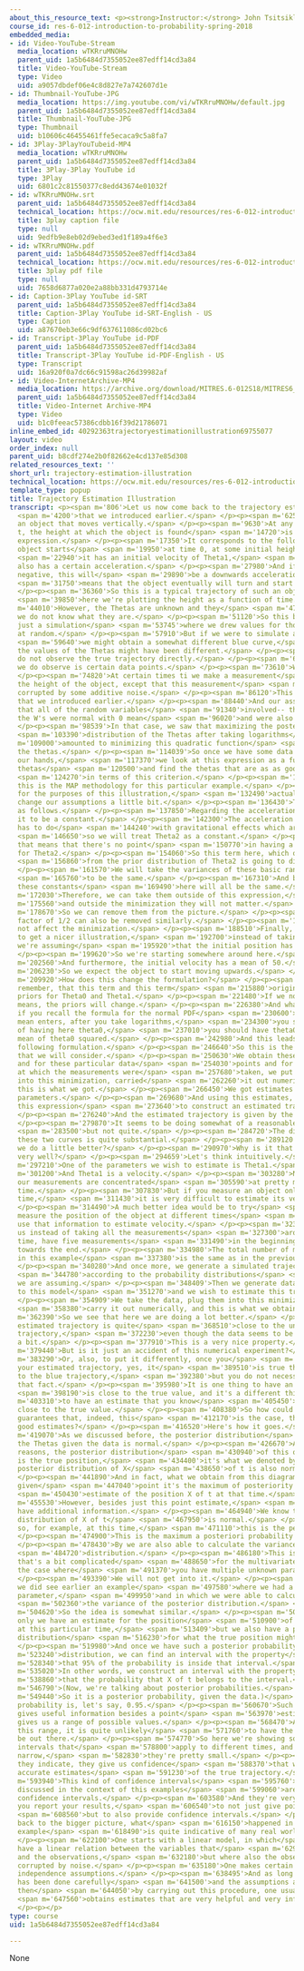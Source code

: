 ```yaml
---
about_this_resource_text: <p><strong>Instructor:</strong> John Tsitsiklis</p>
course_id: res-6-012-introduction-to-probability-spring-2018
embedded_media:
- id: Video-YouTube-Stream
  media_location: wTKRruMNOHw
  parent_uid: 1a5b6484d7355052ee87edff14cd3a84
  title: Video-YouTube-Stream
  type: Video
  uid: a9057dbdef06e4c8d827e7a742607d1e
- id: Thumbnail-YouTube-JPG
  media_location: https://img.youtube.com/vi/wTKRruMNOHw/default.jpg
  parent_uid: 1a5b6484d7355052ee87edff14cd3a84
  title: Thumbnail-YouTube-JPG
  type: Thumbnail
  uid: b10606c46455461ffe5ecaca9c5a8fa7
- id: 3Play-3PlayYouTubeid-MP4
  media_location: wTKRruMNOHw
  parent_uid: 1a5b6484d7355052ee87edff14cd3a84
  title: 3Play-3Play YouTube id
  type: 3Play
  uid: 6801c2c81550377c8edd43674e01032f
- id: wTKRruMNOHw.srt
  parent_uid: 1a5b6484d7355052ee87edff14cd3a84
  technical_location: https://ocw.mit.edu/resources/res-6-012-introduction-to-probability-spring-2018/part-ii-inference-limit-theorems/trajectory-estimation-illustration/wTKRruMNOHw.srt
  title: 3play caption file
  type: null
  uid: 9edfb9e8eb02d9ebed3ed1f189a4f6e3
- id: wTKRruMNOHw.pdf
  parent_uid: 1a5b6484d7355052ee87edff14cd3a84
  technical_location: https://ocw.mit.edu/resources/res-6-012-introduction-to-probability-spring-2018/part-ii-inference-limit-theorems/trajectory-estimation-illustration/wTKRruMNOHw.pdf
  title: 3play pdf file
  type: null
  uid: 7658d6877a020e2a88bb331d4793714e
- id: Caption-3Play YouTube id-SRT
  parent_uid: 1a5b6484d7355052ee87edff14cd3a84
  title: Caption-3Play YouTube id-SRT-English - US
  type: Caption
  uid: a87670eb3e66c9df637611086cd02bc6
- id: Transcript-3Play YouTube id-PDF
  parent_uid: 1a5b6484d7355052ee87edff14cd3a84
  title: Transcript-3Play YouTube id-PDF-English - US
  type: Transcript
  uid: 16a920f0a7dc66c91598ac26d39982af
- id: Video-InternetArchive-MP4
  media_location: https://archive.org/download/MITRES.6-012S18/MITRES6_012S18_L15-08_300k.mp4
  parent_uid: 1a5b6484d7355052ee87edff14cd3a84
  title: Video-Internet Archive-MP4
  type: Video
  uid: b1c0feeac57386cdbb16f39d21786071
inline_embed_id: 40292363trajectoryestimationillustration69755077
layout: video
order_index: null
parent_uid: b8cdf274e2b0f82662e4cd137e85d308
related_resources_text: ''
short_url: trajectory-estimation-illustration
technical_location: https://ocw.mit.edu/resources/res-6-012-introduction-to-probability-spring-2018/part-ii-inference-limit-theorems/trajectory-estimation-illustration
template_type: popup
title: Trajectory Estimation Illustration
transcript: <p><span m='806'>Let us now come back to the trajectory estimation problem</span>
  <span m='4200'>that we introduced earlier.</span> </p><p><span m='6250'>We have
  an object that moves vertically.</span> </p><p><span m='9630'>At any given time
  t, the height at which the object is found</span> <span m='14720'>is equal to this
  expression.</span> </p><p><span m='17350'>It corresponds to the following-- the
  object starts</span> <span m='19950'>at time 0, at some initial height Theta0,</span>
  <span m='22940'>it has an initial velocity of Theta1,</span> <span m='25570'>but
  also has a certain acceleration.</span> </p><p><span m='27980'>And if Theta2 is
  negative, this will</span> <span m='29890'>be a downwards acceleration, which</span>
  <span m='31750'>means that the object eventually will turn and start going down.</span>
  </p><p><span m='36360'>So this is a typical trajectory of such an object, where</span>
  <span m='39850'>here we're plotting the height as a function of time.</span> </p><p><span
  m='44010'>However, the Thetas are unknown and they</span> <span m='47810'>are random--
  we do not know what they are.</span> </p><p><span m='51120'>So this blue curve is
  just a simulation</span> <span m='53745'>where we drew values for those random variables
  at random.</span> </p><p><span m='57910'>But if we were to simulate again,</span>
  <span m='59640'>we might obtain a somewhat different blue curve,</span> <span m='62380'>because
  the values of the Thetas might have been different.</span> </p><p><span m='66250'>We
  do not observe the true trajectory directly.</span> </p><p><span m='69830'>What
  we do observe is certain data points.</span> </p><p><span m='73610'>What are they?</span>
  </p><p><span m='74820'>At certain times ti we make a measurement</span> <span m='79000'>of
  the height of the object, except that this measurement</span> <span m='83030'>is
  corrupted by some additive noise.</span> </p><p><span m='86120'>This is the model
  that we introduced earlier.</span> </p><p><span m='88440'>And our assumptions were
  that all of the random variables</span> <span m='91340'>involved-- the Thetas and
  the W's were normal with 0 mean</span> <span m='96020'>and were also independent.</span>
  </p><p><span m='98539'>In that case, we saw that maximizing the posterior</span>
  <span m='103390'>distribution of the Thetas after taking logarithms</span> <span
  m='109000'>amounted to minimizing this quadratic function</span> <span m='112690'>of
  the thetas.</span> </p><p><span m='114039'>So once we have some data available in
  our hands,</span> <span m='117370'>we look at this expression as a function of the
  thetas</span> <span m='120500'>and find the thetas that are as as good as possible</span>
  <span m='124270'>in terms of this criterion.</span> </p><p><span m='126180'>And
  this is the MAP methodology for this particular example.</span> </p><p><span m='130360'>Now,
  for the purposes of this illustration,</span> <span m='132490'>actually, we will
  change our assumptions a little bit.</span> </p><p><span m='136430'>They will be
  as follows.</span> </p><p><span m='137850'>Regarding the acceleration, we will take
  it to be a constant.</span> </p><p><span m='142300'>The acceleration term often
  has to do</span> <span m='144240'>with gravitational effects which are known,</span>
  <span m='146650'>so we will treat Theta2 as a constant.</span> </p><p><span m='148860'>And
  that means that there's no point</span> <span m='150770'>in having a prior distribution
  for Theta2.</span> </p><p><span m='154060'>So this term here, which originated</span>
  <span m='156860'>from the prior distribution of Theta2 is going to disappear.</span>
  </p><p><span m='161570'>We will take the variances of these basic random variables</span>
  <span m='165760'>to be the same.</span> </p><p><span m='167310'>And because of this,
  these constants</span> <span m='169490'>here will all be the same.</span> </p><p><span
  m='172030'>Therefore, we can take them outside of this expression,</span> <span
  m='175560'>and outside the minimization they will not matter.</span> </p><p><span
  m='178670'>So we can remove them from the picture.</span> </p><p><span m='182220'>The
  factor of 1/2 can also be removed similarly.</span> </p><p><span m='185330'>It does
  not affect the minimization.</span> </p><p><span m='188510'>Finally, just in order
  to get a nicer illustration,</span> <span m='192700'>instead of taking 0 means,
  we're assuming</span> <span m='195920'>that the initial position has a mean of 200.</span>
  </p><p><span m='199620'>So we're starting somewhere around here.</span> </p><p><span
  m='202560'>And furthermore, the initial velocity has a mean of 50.</span> </p><p><span
  m='206230'>So we expect the object to start moving upwards.</span> </p><p><span
  m='209920'>How does this change the formulation?</span> </p><p><span m='212650'>Well,
  remember, that this term and this term</span> <span m='215880'>originated from the
  priors for Theta0 and Theta1.</span> </p><p><span m='221480'>If we now change the
  means, the priors will change.</span> </p><p><span m='226380'>And what happens,
  if you recall the formula for the normal PDF</span> <span m='230600'>and how the
  mean enters, after you take logarithms,</span> <span m='234300'>you see that instead
  of having here theta0,</span> <span m='237010'>you should have theta0 minus the
  mean of theta0 squared.</span> </p><p><span m='242980'>And this leads us to the
  following formulation.</span> </p><p><span m='246640'>So this is the formulation
  that we will consider.</span> </p><p><span m='250630'>We obtain these data points,
  and for these particular data</span> <span m='254030'>points and for known times
  at which the measurements were</span> <span m='257680'>taken, we put these numbers
  into this minimization, carried</span> <span m='262260'>it out numerically, and
  this is what we got.</span> </p><p><span m='266450'>We got estimates for the different
  parameters.</span> </p><p><span m='269680'>And using this estimates, we can use
  this expression</span> <span m='273640'>to construct an estimated trajectory.</span>
  </p><p><span m='276240'>And the estimated trajectory is given by the red curve.</span>
  </p><p><span m='279870'>It seems to be doing somewhat of a reasonable job,</span>
  <span m='283500'>but not quite.</span> </p><p><span m='284720'>The distance between
  these two curves is quite substantial.</span> </p><p><span m='289120'>How could
  we do a little better?</span> </p><p><span m='290970'>Why is it that we're not doing
  very well?</span> </p><p><span m='294659'>Let's think intuitively.</span> </p><p><span
  m='297210'>One of the parameters we wish to estimate is Theta1.</span> </p><p><span
  m='301200'>And Theta1 is a velocity.</span> </p><p><span m='303280'>Now, all of
  our measurements are concentrated</span> <span m='305590'>at pretty much the same
  time.</span> </p><p><span m='307830'>But if you measure an object only at a certain
  time,</span> <span m='311430'>it is very difficult to estimate its velocity.</span>
  </p><p><span m='314490'>A much better idea would be to try</span> <span m='316820'>to
  measure the position of the object at different times</span> <span m='319900'>and
  use that information to estimate velocity.</span> </p><p><span m='323700'>So let
  us instead of taking all the measurements</span> <span m='327300'>around the initial
  time, have five measurements</span> <span m='331490'>in the beginning and five measurements
  towards the end.</span> </p><p><span m='334980'>The total number of measurements
  in this example</span> <span m='337380'>is the same as in the previous example.</span>
  </p><p><span m='340280'>And once more, we generate a simulated trajectory</span>
  <span m='344780'>according to the probability distributions</span> <span m='347010'>that
  we are assuming.</span> </p><p><span m='348409'>Then we generate data according
  to this model</span> <span m='351270'>and we wish to estimate this trajectory.</span>
  </p><p><span m='354909'>We take the data, plug them into this minimization,</span>
  <span m='358380'>carry it out numerically, and this is what we obtain.</span> </p><p><span
  m='362390'>So we see that here we are doing a lot better.</span> </p><p><span m='366160'>The
  estimated trajectory is quite</span> <span m='368510'>close to the unknown blue
  trajectory,</span> <span m='372230'>even though the data seems to be scattered quite
  a bit.</span> </p><p><span m='377910'>This is a very nice property.</span> </p><p><span
  m='379440'>But is it just an accident of this numerical experiment?</span> </p><p><span
  m='383290'>Or, also, to put it differently, once you</span> <span m='386730'>get
  your estimated trajectory, yes, it</span> <span m='389510'>is true that it is close
  to the blue trajectory,</span> <span m='392380'>but you do not necessarily know
  that fact.</span> </p><p><span m='395980'>It is one thing to have an estimate that</span>
  <span m='398190'>is close to the true value, and it's a different thing</span> <span
  m='403310'>to have an estimate that you know</span> <span m='405450'>that it is
  close to the true value.</span> </p><p><span m='408380'>So how could we get some
  guarantees that, indeed, this</span> <span m='412170'>is the case, that we have
  good estimates?</span> </p><p><span m='416520'>Here's how it goes.</span> </p><p><span
  m='419070'>As we discussed before, the posterior distribution</span> <span m='422420'>of
  the Thetas given the data is normal.</span> </p><p><span m='426670'>And for similar
  reasons, the posterior distribution</span> <span m='430940'>of this quantity, which
  is the true position,</span> <span m='434400'>it's what we denoted by X of t, the
  posterior distribution of X</span> <span m='438650'>of t is also normal.</span>
  </p><p><span m='441890'>And in fact, what we obtain from this diagram is at any
  given</span> <span m='447040'>point it's the maximum of posteriority probability</span>
  <span m='450430'>estimate of the position X of t at that time.</span> </p><p><span
  m='455530'>However, besides just this point estimate,</span> <span m='459270'>we
  have additional information.</span> </p><p><span m='464940'>We know that the posterior
  distribution of X of t</span> <span m='467950'>is normal.</span> </p><p><span m='468810'>And
  so, for example, at this time,</span> <span m='471110'>this is the peak of the posterior.</span>
  </p><p><span m='474900'>This is the maximum a posteriori probability estimate.</span>
  </p><p><span m='478430'>By we are also able to calculate the variance of this posterior</span>
  <span m='484720'>distribution.</span> </p><p><span m='486180'>This is a calculation
  that's a bit complicated</span> <span m='488650'>for the multivariate case, for
  the case where</span> <span m='491370'>you have multiple unknown parameters.</span>
  </p><p><span m='493390'>We will not get into it.</span> </p><p><span m='495300'>But
  we did see earlier an example</span> <span m='497580'>where we had a single unknown
  parameter,</span> <span m='499950'>and in which we were able to calculate</span>
  <span m='502360'>the variance of the posterior distribution.</span> </p><p><span
  m='504620'>So the idea is somewhat similar.</span> </p><p><span m='507220'>So not
  only we have an estimate for the position</span> <span m='510900'>of the object
  at this particular time,</span> <span m='513409'>but we also have a probability
  distribution</span> <span m='516230'>for what the true position might be.</span>
  </p><p><span m='519980'>And once we have such a posterior probability</span> <span
  m='523240'>distribution, we can find an interval with the property</span> <span
  m='528340'>that 95% of the probability is inside that interval.</span> </p><p><span
  m='535020'>In other words, we construct an interval with the property</span> <span
  m='538860'>that the probability that X of t belongs to the interval.</span> </p><p><span
  m='546790'>(Now, we're talking about posterior probabilities.</span> </p><p><span
  m='549440'>So it is a posterior probability, given the data.)</span> <span m='555660'>This
  probability is, let's say, 0.95.</span> </p><p><span m='560670'>Such an interval
  gives useful information besides a point</span> <span m='563970'>estimate, it also
  gives us a range of possible values.</span> </p><p><span m='568470'>And outside
  this range, it is quite unlikely</span> <span m='571760'>to have the true trajectory
  be out there.</span> </p><p><span m='574770'>So here we're showing some confidence
  intervals that</span> <span m='578800'>apply to different times, and they're pretty
  narrow,</span> <span m='582830'>they're pretty small.</span> </p><p><span m='584260'>And
  they indicate, they give us confidence</span> <span m='588370'>that we have pretty
  accurate estimates</span> <span m='591230'>of the true trajectory.</span> </p><p><span
  m='593940'>This kind of confidence intervals</span> <span m='595760'>that we have
  discussed in the context of this examples</span> <span m='599060'>are called Bayesian
  confidence intervals.</span> </p><p><span m='603580'>And they're very useful when
  you report your results,</span> <span m='606540'>to not just give point estimates,</span>
  <span m='608560'>but to also provide confidence intervals.</span> </p><p><span m='613540'>Coming
  back to the bigger picture, what</span> <span m='616150'>happened in this particular
  example</span> <span m='618490'>is quite indicative of many real world applications.</span>
  </p><p><span m='622100'>One starts with a linear model, in which</span> <span m='624870'>we
  have a linear relation between the variables that</span> <span m='629590'>are unknown
  and the observations,</span> <span m='632180'>but where also the observations are
  corrupted by noise.</span> </p><p><span m='635180'>One makes certain normality and
  independence assumptions.</span> </p><p><span m='638495'>And as long as the modeling
  has been done carefully</span> <span m='641500'>and the assumptions are justified,
  then</span> <span m='644050'>by carrying out this procedure, one usually</span>
  <span m='647560'>obtains estimates that are very helpful and very informative.</span>
  </p><p></p>
type: course
uid: 1a5b6484d7355052ee87edff14cd3a84

---
```

None